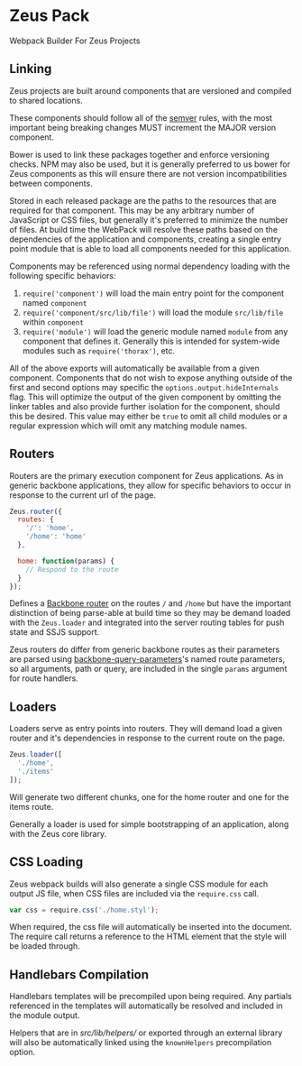 # Zeus Pack

Webpack Builder For Zeus Projects

## Linking

Zeus projects are built around components that are versioned and compiled to shared locations.

These components should follow all of the [semver](http://semver.org/) rules, with the most important being breaking changes MUST increment the MAJOR version component.

Bower is used to link these packages together and enforce versioning checks. NPM may also be used, but it is generally preferred to us bower for Zeus components as this will ensure there are not version incompatibilities between components.

Stored in each released package are the paths to the resources that are required for that component. This may be any arbitrary number of JavaScript or CSS files, but generally it's preferred to minimize the number of files. At build time the WebPack will resolve these paths based on the dependencies of the application and components, creating a single entry point module that is able to load all components needed for this application.

Components may be referenced using normal dependency loading with the following specific behaviors:

1. `require('component')` will load the main entry point for the component named `component`
2. `require('component/src/lib/file')` will load the module `src/lib/file` within `component`
3. `require('module')` will load the generic module named `module` from any component that defines it. Generally this is intended for system-wide modules such as `require('thorax')`, etc.

All of the above exports will automatically be available from a given component. Components that do not wish to expose anything outside of the first and second options may specific the `options.output.hideInternals` flag. This will optimize the output of the given component by omitting the linker tables and also provide further isolation for the component, should this be desired. This value may either be `true` to omit all child modules or a regular expression which will omit any matching module names.



## Routers

Routers are the primary execution component for Zeus applications. As in generic backbone applications, they allow for specific behaviors to occur in response to the current url of the page.

```javascript
Zeus.router({
  routes: {
    '/': 'home',
    '/home': 'home'
  },

  home: function(params) {
    // Respond to the route
  }
});
```

Defines a [Backbone router][backbone-router] on the routes `/` and `/home` but have the important distinction of being parse-able at build time so they may be demand loaded with the `Zeus.loader` and integrated into the server routing tables for push state and SSJS support.

Zeus routers do differ from generic backbone routes as their parameters are parsed using [backbone-query-parameters][backbone-query-parameters]'s named route parameters, so all arguments, path or query, are included in the single `params` argument for route handlers.

## Loaders

Loaders serve as entry points into routers. They will demand load a given router and it's dependencies in response to the current route on the page.

```javascript
Zeus.loader([
  './home',
  './items'
]);
```

Will generate two different chunks, one for the home router and one for the items route.

Generally a loader is used for simple bootstrapping of an application, along with the Zeus core library.


## CSS Loading

Zeus webpack builds will also generate a single CSS module for each output JS file, when CSS files are included via the `require.css` call.

```javascript
var css = require.css('./home.styl');
```

When required, the css file will automatically be inserted into the document. The require call returns a reference to the HTML element that the style will be loaded through.


## Handlebars Compilation

Handlebars templates will be precompiled upon being required. Any partials referenced in the templates will automatically be resolved and included in the module output.

Helpers that are in *src/lib/helpers/* or exported through an external library will also be automatically linked using the `knownHelpers` precompilation option.


[backbone-router]: http://backbonejs.org/#Router
[backbone-query-parameters]: https://github.com/jhudson8/backbone-query-parameters
